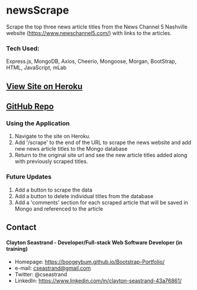 # newsScrape
Scrape the top three news article titles from the News Channel 5 Nashville website (https://www.newschannel5.com/) with links to the articles. 

### Tech Used:
Express.js, MongoDB, Axios, Cheerio, Mongoose, Morgan, BootStrap, HTML, JavaScript, mLab

## [View Site on Heroku](https://enigmatic-beyond-86171.herokuapp.com/)

## [GitHub Repo](https://github.com/boogeybum/newsScrape)

### Using the Application
1. Navigate to the site on Heroku.
2. Add '/scrape' to the end of the URL to scrape the news website and add new news article titles to the Mongo database
3. Return to the original site url and see the new article titles added along with previously scraped titles.

### Future Updates
1. Add a button to scrape the data
2. Add a button to delete individual titles from the database
3. Add a 'comments' section for each scraped article that will be saved in Mongo and referenced to the article

## Contact
#### Clayton Seastrand - Developer/Full-stack Web Software Developer (in training)
* Homepage: https://boogeybum.github.io/Bootstrap-Portfolio/
* e-mail: cseastrand@gmail.com
* Twitter: @cseastrand
* LinkedIn: https://www.linkedin.com/in/clayton-seastrand-43a76861/
